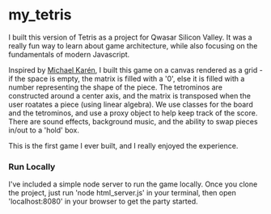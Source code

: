 # my_tetris
I built this version of Tetris as a project for Qwasar Silicon Valley.  It was a really fun way to learn about game architecture, while also focusing on the fundamentals of modern Javascript.  

Inspired by [Michael Karén](https://medium.com/@michael.karen/learning-modern-javascript-with-tetris-92d532bcd057), I built this game on a canvas rendered as a grid - if the space is empty, the matrix is filled with a '0', else it is filled with a number representing the shape of the piece.  The tetrominos are constructed around a center axis, and the matrix is transposed when the user roatates a piece (using linear algebra).  We use classes for the board and the tetrominos, and use a proxy object to help keep track of the score.  There are sound effects, background music, and the ability to swap pieces in/out to a 'hold' box.  

This is the first game I ever built, and I really enjoyed the experience.

### Run Locally
I've included a simple node server to run the game locally.  Once you clone the project, just run 'node html_server.js' in your terminal, then open 'localhost:8080' in your browser to get the party started.

